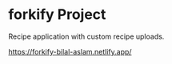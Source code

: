 # forkify Project

Recipe application with custom recipe uploads.

https://forkify-bilal-aslam.netlify.app/
